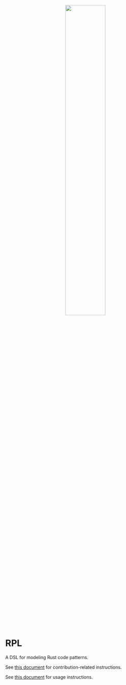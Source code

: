 <p align="center">
  <img src="./images/rpl-logo.svg" width="50%"/>
</p>

# RPL
A DSL for modeling Rust code patterns.

See [this document](./CONTRIBUTING.md) for contribution-related instructions.

See [this document](./docs/usage.md) for usage instructions.
